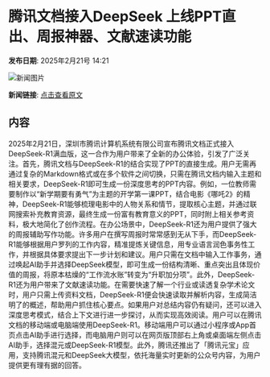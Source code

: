 # 腾讯文档接入DeepSeek 上线PPT直出、周报神器、文献速读功能

**发布日期**: 2025年2月21号 14:21

![新闻图片](https://upload.chinaz.com/2025/0221/6387574445664502317920204.png)

**新闻链接**: [点击查看原文](https://www.aibase.com/zh/news/15599)

## 内容

2025年2月21日，深圳市腾讯计算机系统有限公司宣布腾讯文档正式接入DeepSeek-R1满血版，这一合作为用户带来了全新的办公体验，引发了广泛关注。首先，腾讯文档与DeepSeek-R1的结合实现了PPT的直接生成。用户无需再通过复杂的Markdown格式或在多个软件之间切换，只需在腾讯文档内输入主题和相关要求，DeepSeek-R1即可生成一份深度思考的PPT内容。例如，一位教师需要制作以“新学期要有勇气”为主题的开学第一课PPT，结合电影《哪吒2》的精神，DeepSeek-R1能够梳理电影中的人物关系和情节，提取核心主题，并通过联网搜索补充教育资源，最终生成一份富有教育意义的PPT，同时附上相关参考资料，极大地简化了创作流程。在办公场景中，DeepSeek-R1还为用户提供了强大的周报辅助写作功能。许多用户在撰写周报时常常感到无从下手，而DeepSeek-R1能够根据用户罗列的工作内容，精准提炼关键信息，用专业语言润色事务性工作，并根据具体要求提出下一步计划和建议。用户只需在文档中输入工作事务，通过唤起AI助手并选择DeepSeek模型，即可生成一份结构清晰、重点突出且体现价值的周报，将原本枯燥的“工作流水账”转变为“升职加分项”。此外，DeepSeek-R1还为用户带来了文献速读功能。在需要快速了解一个行业或读透复杂学术论文时，用户只需上传资料文档，DeepSeek-R1便会快速读取并解析内容，生成简洁明了的概述，帮助用户抓住核心要点。如果用户对总结内容仍有疑问，还可以进入深度思考模式，结合上下文进行进一步探讨，从而实现高效阅读。用户可以在腾讯文档的移动端或电脑端使用DeepSeek-R1。移动端用户可以通过小程序或App首页点击AI助手进行选择，而电脑用户则可以在网页版顶部右上角或桌面端左侧点击AI助手，选择混元或DeepSeek-R1模型。此外，腾讯还推出了「腾讯元宝」应用，支持腾讯混元和DeepSeek大模型，依托海量实时更新的公众号内容，为用户提供更有理有据的回答。
